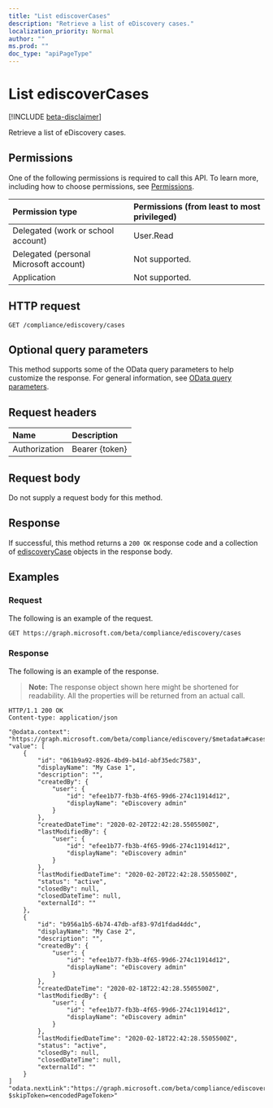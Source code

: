 ```yaml
---
title: "List ediscoverCases"
description: "Retrieve a list of eDiscovery cases."
localization_priority: Normal
author: ""
ms.prod: ""
doc_type: "apiPageType"
---
```


# List ediscoverCases

[!INCLUDE [beta-disclaimer](../../includes/beta-disclaimer.md)]

Retrieve a list of eDiscovery cases.

## Permissions

One of the following permissions is required to call this API. To learn more, including how to choose permissions, see [Permissions](/graph/permissions-reference).

| Permission type                        | Permissions (from least to most privileged) |
|:---------------------------------------|:--------------------------------------------|
| Delegated (work or school account)     | User.Read |
| Delegated (personal Microsoft account) | Not supported. |
| Application                            | Not supported. |

## HTTP request

<!-- { "blockType": "ignored" } -->

```http
GET /compliance/ediscovery/cases
```

## Optional query parameters

This method supports some of the OData query parameters to help customize the response. For general information, see [OData query parameters](/graph/query-parameters).

## Request headers

| Name      |Description|
|:----------|:----------|
| Authorization | Bearer {token} |

## Request body

Do not supply a request body for this method.

## Response

If successful, this method returns a `200 OK` response code and a collection of [ediscoveryCase](../resources/ediscoverycase.md) objects in the response body.

## Examples

### Request

The following is an example of the request.
<!-- {
  "blockType": "request",
  "name": "get_cases"
}-->

```http
GET https://graph.microsoft.com/beta/compliance/ediscovery/cases
```

### Response

The following is an example of the response.

> **Note:** The response object shown here might be shortened for readability. All the properties will be returned from an actual call.

<!-- {
  "blockType": "response",
  "truncated": true,
  "@odata.type": "microsoft.graph.ediscoveryCase",
  "isCollection": true
} -->

```http
HTTP/1.1 200 OK
Content-type: application/json

"@odata.context": "https://graph.microsoft.com/beta/compliance/ediscovery/$metadata#cases",
"value": [
    {
        "id": "061b9a92-8926-4bd9-b41d-abf35edc7583",
        "displayName": "My Case 1",
        "description": "",
        "createdBy": {
            "user": {
                "id": "efee1b77-fb3b-4f65-99d6-274c11914d12",
                "displayName": "eDiscovery admin"
            }
        },
        "createdDateTime": "2020-02-20T22:42:28.5505500Z",
        "lastModifiedBy": {
            "user": {
                "id": "efee1b77-fb3b-4f65-99d6-274c11914d12",
                "displayName": "eDiscovery admin"
            }
        },
        "lastModifiedDateTime": "2020-02-20T22:42:28.5505500Z",
        "status": "active",
        "closedBy": null,
        "closedDateTime": null,
        "externalId": ""
    },
    {
        "id": "b956a1b5-6b74-47db-af83-97d1fdad4ddc",
        "displayName": "My Case 2",
        "description": "",
        "createdBy": {
            "user": {
                "id": "efee1b77-fb3b-4f65-99d6-274c11914d12",
                "displayName": "eDiscovery admin"
            }
        },
        "createdDateTime": "2020-02-18T22:42:28.5505500Z",
        "lastModifiedBy": {
            "user": {
                "id": "efee1b77-fb3b-4f65-99d6-274c11914d12",
                "displayName": "eDiscovery admin"
            }
        },
        "lastModifiedDateTime": "2020-02-18T22:42:28.5505500Z",
        "status": "active",
        "closedBy": null,
        "closedDateTime": null,
        "externalId": ""
    }
]
"odata.nextLink":"https://graph.microsoft.com/beta/compliance/ediscovery/cases?$skipToken=<encodedPageToken>"
```

<!-- uuid: 16cd6b66-4b1a-43a1-adaf-3a886856ed98
2019-02-04 14:57:30 UTC -->
<!-- {
  "type": "#page.annotation",
  "description": "List cases",
  "keywords": "",
  "section": "documentation",
  "tocPath": ""
}-->